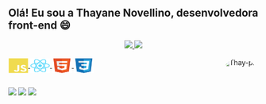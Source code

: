 ## Olá! Eu sou a Thayane Novellino, desenvolvedora front-end 😄


<div align="center">
  <a href="https://github.com/thaynovellino">
  <img height="150em" src="https://github-readme-stats.vercel.app/api?username=thaynovellino&show_icons=true&theme=dracula&include_all_commits=true&count_private=true"/>
  <img height="150em" src="https://github-readme-stats.vercel.app/api/top-langs/?username=thaynovellino&layout=compact&langs_count=7&theme=dracula"/>
</div>
  
  <div style="display: inline_block"><br>
  <img align="center" alt="Thay-Js" height="30" width="40" src="https://raw.githubusercontent.com/devicons/devicon/master/icons/javascript/javascript-plain.svg">
  <img align="center" alt="Thay-React" height="30" width="40" src="https://raw.githubusercontent.com/devicons/devicon/master/icons/react/react-original.svg">
  <img align="center" alt="Thay-HTML" height="30" width="40" src="https://raw.githubusercontent.com/devicons/devicon/master/icons/html5/html5-original.svg">
  <img align="center" alt="Thay-CSS" height="30" width="40" src="https://raw.githubusercontent.com/devicons/devicon/master/icons/css3/css3-original.svg">
  <img align="right" alt="Thay-pic" height="150" style="border-radius:50px;" src="https://i.picasion.com/pic92/579055725aa3ed81024a95889c110fc4.gif">
  </div>
  
  ##
 <div> 
  <a href="https://instagram.com/thaynovellino" target="_blank"><img src="https://img.shields.io/badge/-Instagram-%23E4405F?style=for-the-badge&logo=instagram&logoColor=white" target="_blank"></a>
 	<a href = "mailto:dev.thaynovellino@gmail.com"><img src="https://img.shields.io/badge/-Gmail-%23333?style=for-the-badge&logo=gmail&logoColor=white" target="_blank"></a>
  <a href="https://www.linkedin.com/in/thayane-novellino" target="_blank"><img src="https://img.shields.io/badge/-LinkedIn-%230077B5?style=for-the-badge&logo=linkedin&logoColor=white" target="_blank"></a> 
 
</div>

